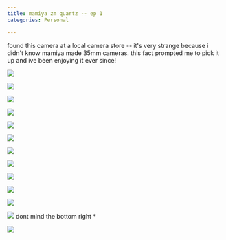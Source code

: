 ```yaml
---                                                                                                                                
title: mamiya zm quartz -- ep 1
categories: Personal

---
```


found this camera at a local camera store -- it's very strange because i didn't know mamiya made 35mm cameras. this fact prompted me to pick it up and ive been enjoying it ever since!

![](/images/blog/mamiya-zm/000531560003.jpg)

![](/images/blog/mamiya-zm/000531560017.jpg)

![](/images/blog/mamiya-zm/000531560036.jpg)

![](/images/blog/mamiya-zm/000531570005.jpg)

![](/images/blog/mamiya-zm/000531570006.jpg)

![](/images/blog/mamiya-zm/000531570009.jpg)

![](/images/blog/mamiya-zm/000531570012.jpg)

![](/images/blog/mamiya-zm/000531570015.jpg)

![](/images/blog/mamiya-zm/000531570016.jpg)

![](/images/blog/mamiya-zm/000531570030.jpg)

![](/images/blog/mamiya-zm/000531570033.jpg)

![](/images/blog/mamiya-zm/000531570034.jpg)
dont mind the bottom right *

![](/images/blog/mamiya-zm/000531580001.jpg)




~~~
